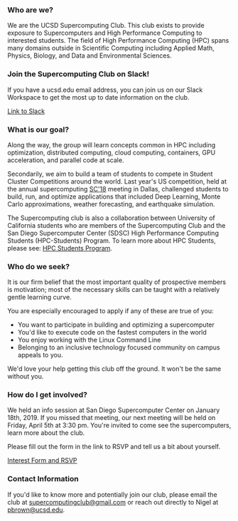 ### Who are we?

We are the UCSD Supercomputing Club. This club exists to provide exposure to Supercomputers and High Performance Computing to interested students.
The field of High Performance Computing (HPC) spans many domains outside in Scientific Computing including Applied Math, Physics, Biology, and Data and Environmental Sciences.


### Join the Supercomputing Club on Slack!
If you have a ucsd.edu email address, you can join us on our Slack Workspace to get the most up to date information on the club.

[Link to Slack](https://hpcstudentsatsdsc.slack.com)

### What is our goal?

Along the way, the group will learn concepts common in HPC including optimization, distributed computing, cloud computing, containers, GPU acceleration, and parallel code at scale.

Secondarily, we aim to build a team of students to compete in Student Cluster Competitions around the world.
Last year's US competition, held at the annual supercomputing [SC'18](https://sc18.supercomputing.org) meeting in Dallas, challenged students to build, run, and optimize applications that included Deep Learning,
Monte Carlo approximations, weather forecasting, and earthquake simulation.

The Supercomputing club  is also a collaboration between University of California students who are members of the Supercomputing Club and the San Diego Supercomputer Center (SDSC) High Performance Computing Students (HPC-Students) Program. To learn more about HPC Students, please see: [HPC Students Program](https://www.sdsc.edu/education_and_training/hpc_students.html).

### Who do we seek?

It is our firm belief that the most important quality of prospective members is motivation;
most of the necessary skills can be taught with a relatively gentle learning curve.

You are especially encouraged to apply if any of these are true of you:
- You want to participate in building and optimizing a supercomputer
- You'd like to execute code on the fastest computers in the world
- You enjoy working with the Linux Command Line
- Belonging to an inclusive technology focused community on campus appeals to you.

We'd love your help getting this club off the ground.
It won't be the same without you.

### How do I get involved?

We held an info session at San Diego Supercomputer Center on January 18th, 2019. If you missed that meeting, our next meeting will be held on Friday, April 5th at 3:30 pm.
You're invited to come see the supercomputers, learn more about the club.

Please fill out the form in the link to RSVP and tell us a bit about yourself.

[Interest Form and RSVP](https://docs.google.com/forms/d/1RkUkzLwf310_l9zNPaoSgoFu9F0YUI24Sbt6ysomepg)

### Contact Information

If you'd like to know more and potentially join our club, please email the club at <supercomputingclub@gmail.com> or reach out directly to Nigel at <pbrown@ucsd.edu>.
